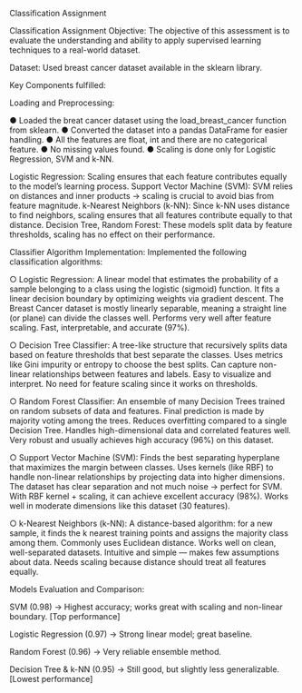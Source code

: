 Classification Assignment

Classification Assignment Objective: The objective of this assessment is to evaluate the understanding and ability to apply supervised learning techniques to a real-world dataset.

Dataset: Used breast cancer dataset available in the sklearn library.

Key Components fulfilled:

Loading and Preprocessing:

● Loaded the breat cancer dataset using the load_breast_cancer function from sklearn. ● Converted the dataset into a pandas DataFrame for easier handling. ● All the features are float, int and there are no categorical feature. ● No missing values found. ● Scaling is done only for  Logistic Regression, SVM and k-NN. 

Logistic Regression: Scaling ensures that each feature contributes equally to the model’s learning process. 
Support Vector Machine (SVM): SVM relies on distances and inner products → scaling is crucial to avoid bias from feature magnitude.
k-Nearest Neighbors (k-NN): Since k-NN uses distance to find neighbors, scaling ensures that all features contribute equally to that distance. 
Decision Tree, Random Forest: These models split data by feature thresholds, scaling has no effect on their performance.

Classifier Algorithm Implementation: Implemented the following classification algorithms:

○ Logistic Regression: A linear model that estimates the probability of a sample belonging to a class using the logistic (sigmoid) function. It fits a linear decision boundary by optimizing weights via gradient descent. The Breast Cancer dataset is mostly linearly separable, meaning a straight line (or plane) can divide the classes well. Performs very well after feature scaling. Fast, interpretable, and accurate (97%).

○ Decision Tree Classifier: A tree-like structure that recursively splits data based on feature thresholds that best separate the classes. Uses metrics like Gini impurity or entropy to choose the best splits. Can capture non-linear relationships between features and labels. Easy to visualize and interpret. No need for feature scaling since it works on thresholds.

○ Random Forest Classifier: An ensemble of many Decision Trees trained on random subsets of data and features. Final prediction is made by majority voting among the trees. Reduces overfitting compared to a single Decision Tree. Handles high-dimensional data and correlated features well. Very robust and usually achieves high accuracy (96%) on this dataset.

○ Support Vector Machine (SVM): Finds the best separating hyperplane that maximizes the margin between classes. Uses kernels (like RBF) to handle non-linear relationships by projecting data into higher dimensions. The dataset has clear separation and not much noise → perfect for SVM. With RBF kernel + scaling, it can achieve excellent accuracy (98%). Works well in moderate dimensions like this dataset (30 features).

○ k-Nearest Neighbors (k-NN): A distance-based algorithm: for a new sample, it finds the k nearest training points and assigns the majority class among them. Commonly uses Euclidean distance. Works well on clean, well-separated datasets. Intuitive and simple — makes few assumptions about data. Needs scaling because distance should treat all features equally. 

Models Evaluation and Comparison:

SVM (0.98) → Highest accuracy; works great with scaling and non-linear boundary. [Top performance]

Logistic Regression (0.97) → Strong linear model; great baseline.

Random Forest (0.96) → Very reliable ensemble method.

Decision Tree & k-NN (0.95) → Still good, but slightly less generalizable. [Lowest performance]
